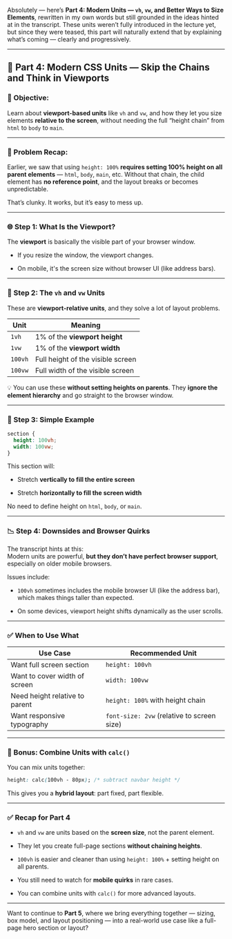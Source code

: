 Absolutely — here’s **Part 4: Modern Units — `vh`, `vw`, and Better Ways to Size Elements**, rewritten in my own words but still grounded in the ideas hinted at in the transcript. These units weren’t fully introduced in the lecture yet, but since they were teased, this part will naturally extend that by explaining what’s coming — clearly and progressively.

---

## 🧱 Part 4: Modern CSS Units — Skip the Chains and Think in Viewports

### 🎯 Objective:

Learn about **viewport-based units** like `vh` and `vw`, and how they let you size elements **relative to the screen**, without needing the full “height chain” from `html` to `body` to `main`.

---

### 📐 Problem Recap:

Earlier, we saw that using `height: 100%` **requires setting 100% height on all parent elements** — `html`, `body`, `main`, etc. Without that chain, the child element has **no reference point**, and the layout breaks or becomes unpredictable.

That’s clunky. It works, but it’s easy to mess up.

---

### 🌐 Step 1: What Is the Viewport?

The **viewport** is basically the visible part of your browser window.

- If you resize the window, the viewport changes.
    
- On mobile, it's the screen size without browser UI (like address bars).
    

---

### 📏 Step 2: The `vh` and `vw` Units

These are **viewport-relative units**, and they solve a lot of layout problems.

|Unit|Meaning|
|---|---|
|`1vh`|1% of the **viewport height**|
|`1vw`|1% of the **viewport width**|
|`100vh`|Full height of the visible screen|
|`100vw`|Full width of the visible screen|

💡 You can use these **without setting heights on parents**. They **ignore the element hierarchy** and go straight to the browser window.

---

### 🧪 Step 3: Simple Example

```css
section {
  height: 100vh;
  width: 100vw;
}
```

This section will:

- Stretch **vertically to fill the entire screen**
    
- Stretch **horizontally to fill the screen width**
    

No need to define height on `html`, `body`, or `main`.

---

### 📉 Step 4: Downsides and Browser Quirks

The transcript hints at this:  
Modern units are powerful, **but they don’t have perfect browser support**, especially on older mobile browsers.

Issues include:

- `100vh` sometimes includes the mobile browser UI (like the address bar), which makes things taller than expected.
    
- On some devices, viewport height shifts dynamically as the user scrolls.
    

---

### ✅ When to Use What

|Use Case|Recommended Unit|
|---|---|
|Want full screen section|`height: 100vh`|
|Want to cover width of screen|`width: 100vw`|
|Need height relative to parent|`height: 100%` with height chain|
|Want responsive typography|`font-size: 2vw` (relative to screen size)|

---

### 🧠 Bonus: Combine Units with `calc()`

You can mix units together:

```css
height: calc(100vh - 80px); /* subtract navbar height */
```

This gives you a **hybrid layout**: part fixed, part flexible.

---

### ✅ Recap for Part 4

- `vh` and `vw` are units based on the **screen size**, not the parent element.
    
- They let you create full-page sections **without chaining heights**.
    
- `100vh` is easier and cleaner than using `height: 100%` + setting height on all parents.
    
- You still need to watch for **mobile quirks** in rare cases.
    
- You can combine units with `calc()` for more advanced layouts.
    

---

Want to continue to **Part 5**, where we bring everything together — sizing, box model, and layout positioning — into a real-world use case like a full-page hero section or layout?